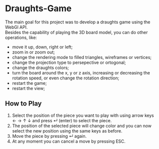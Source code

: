 # Draughts-Game

The main goal for this project was to develop a draughts game using the WebGl API.  
Besides the capability of playing the 3D board model, you can do other operations, like:

- move it up, down, right or left;
- zoom in or zoom out;
- change the rendering mode to filled triangles, wireframes or vertices;
- change the projection type to persepective or ortogonal; 
- change the draughts colors;
- turn the board around the x, y or z axis, increasing or decreasing the rotation speed, or even change the rotation direction;
- restart the game;
- restart the view;

## How to Play

1. Select the position of the piece you want to play with using arrow keys ← → ↑ ↓ and press ↵ (enter) to select the piece.  
2. The position of the selected piece will change color and you can now select the new position using the same keys as before.  
3. Move the piece by pressing ↵ again.  
4. At any moment you can cancel a move by pressing ESC.  
